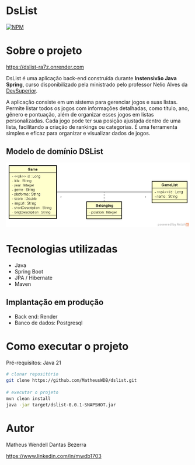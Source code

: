# DsList
[![NPM](https://img.shields.io/npm/l/react)](https://github.com/MatheusWDB/dslist/blob/main/LICENSE)

# Sobre o projeto

https://dslist-ra7z.onrender.com

DsList é uma aplicação back-end construída durante **Instensivão Java Spring**, curso disponibilizado pela ministrado pelo professor Nelio Alves da [DevSuperior](https://devsuperior.com "Site da DevSuperior").

A aplicação consiste em um sistema para gerenciar jogos e suas listas. Permite listar todos os jogos com informações detalhadas, como título, ano, gênero e pontuação, além de organizar esses jogos em listas personalizadas. Cada jogo pode ter sua posição ajustada dentro de uma lista, facilitando a criação de rankings ou categorias. É uma ferramenta simples e eficaz para organizar e visualizar dados de jogos.


## Modelo de domínio DSList

![Modelo de domínio DSList](https://raw.githubusercontent.com/devsuperior/java-spring-dslist/main/resources/dslist-model.png)



# Tecnologias utilizadas
- Java
- Spring Boot
- JPA / Hibernate
- Maven

## Implantação em produção
- Back end: Render
- Banco de dados: Postgresql

# Como executar o projeto

Pré-requisitos: Java 21

```bash
# clonar repositório
git clone https://github.com/MatheusWDB/dslist.git

# executar o projeto
mvn clean install
java -jar target/dslist-0.0.1-SNAPSHOT.jar
```



# Autor

Matheus Wendell Dantas Bezerra

https://www.linkedin.com/in/mwdb1703
